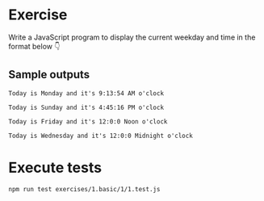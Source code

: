 # Exercise

Write a JavaScript program to display the current weekday and time in the format below 👇

## Sample outputs

```
Today is Monday and it's 9:13:54 AM o'clock
```

```
Today is Sunday and it's 4:45:16 PM o'clock
```

```
Today is Friday and it's 12:0:0 Noon o'clock
```

```
Today is Wednesday and it's 12:0:0 Midnight o'clock
```

# Execute tests

```
npm run test exercises/1.basic/1/1.test.js
```